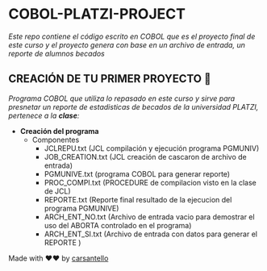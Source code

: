 # COBOL-PLATZI-PROJECT

_Este repo contiene el código escrito en COBOL que es el proyecto final de este curso y el proyecto genera con base en un archivo de entrada, un reporte  de alumnos becados_

## CREACIÓN DE TU PRIMER PROYECTO 🚀

_Programa COBOL que utiliza lo repasado en este curso y sirve para presnetar un reporte de estadisticas de becados de la universidad PLATZI, pertenece a la **clase**:_ 

* **Creación del programa** 
   * Componentes
      *  JCLREPU.txt         (JCL compilación y ejecución programa PGMUNIV)
      *  JOB_CREATION.txt    (JCL creación de cascaron de archivo de entrada)
      *  PGMUNIVE.txt        (programa COBOL para generar reporte)
      *  PROC_COMPI.txt      (PROCEDURE de compilacion visto en la clase de JCL)
      *  REPORTE.txt         (Reporte final resultado de la ejecucion del programa PGMUNIVE)
      *  ARCH_ENT_NO.txt     (Archivo de entrada vacio para demostrar el uso del ABORTA controlado en el programa)
      *  ARCH_ENT_SI.txt     (Archivo de entrada con datos para generar el REPORTE )
      
      

Made with ❤❤ by [carsantello](https://github.com/carsantello)
